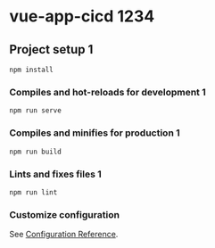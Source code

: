 

# vue-app-cicd 1234


## Project setup 1
```
npm install
```

### Compiles and hot-reloads for development 1
```
npm run serve
```

### Compiles and minifies for production 1
```
npm run build
```

### Lints and fixes files 1
```
npm run lint
```

### Customize configuration
See [Configuration Reference](https://cli.vuejs.org/config/).
